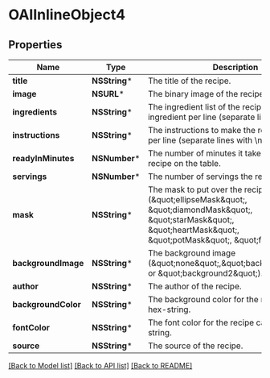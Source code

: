 # OAIInlineObject4

## Properties
Name | Type | Description | Notes
------------ | ------------- | ------------- | -------------
**title** | **NSString*** | The title of the recipe. | 
**image** | **NSURL*** | The binary image of the recipe as jpg. | 
**ingredients** | **NSString*** | The ingredient list of the recipe, one ingredient per line (separate lines with \\n). | 
**instructions** | **NSString*** | The instructions to make the recipe. One step per line (separate lines with \\n). | 
**readyInMinutes** | **NSNumber*** | The number of minutes it takes to get the recipe on the table. | 
**servings** | **NSNumber*** | The number of servings the recipe makes. | 
**mask** | **NSString*** | The mask to put over the recipe image (\&quot;ellipseMask\&quot;, \&quot;diamondMask\&quot;, \&quot;starMask\&quot;, \&quot;heartMask\&quot;, \&quot;potMask\&quot;, \&quot;fishMask\&quot;). | 
**backgroundImage** | **NSString*** | The background image (\&quot;none\&quot;,\&quot;background1\&quot;, or \&quot;background2\&quot;). | 
**author** | **NSString*** | The author of the recipe. | [optional] 
**backgroundColor** | **NSString*** | The background color for the recipe card as a hex-string. | [optional] 
**fontColor** | **NSString*** | The font color for the recipe card as a hex-string. | [optional] 
**source** | **NSString*** | The source of the recipe. | [optional] 

[[Back to Model list]](../README.md#documentation-for-models) [[Back to API list]](../README.md#documentation-for-api-endpoints) [[Back to README]](../README.md)


